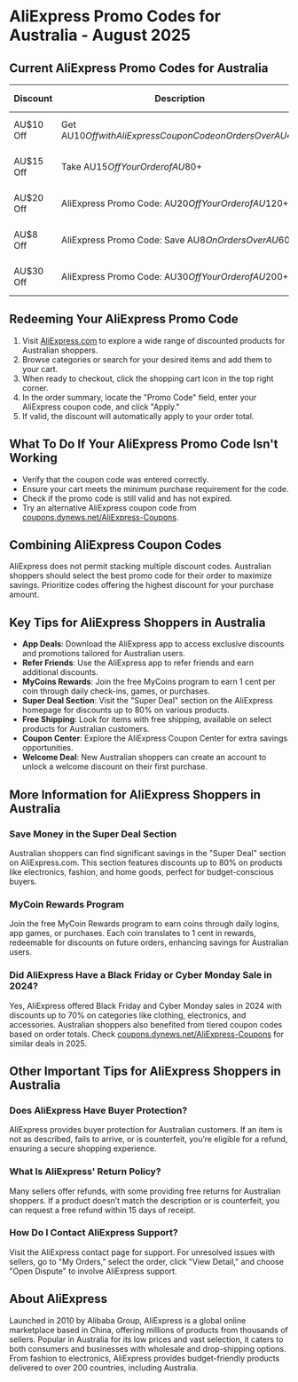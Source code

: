# AliExpress Promo Codes for Australia - August 2025

## Current AliExpress Promo Codes for Australia

| Discount | Description | Expiration Date | Coupon Code |
|----------|-------------|-----------------|-------------|
| AU$10 Off | Get AU$10 Off with AliExpress Coupon Code on Orders Over AU$40 | - | [Show Coupon Code](https://coupons.dynews.net/AliExpress-Coupons) |
| AU$15 Off | Take AU$15 Off Your Order of AU$80+ | - | [Show Coupon Code](https://coupons.dynews.net/AliExpress-Coupons) |
| AU$20 Off | AliExpress Promo Code: AU$20 Off Your Order of AU$120+ | - | [Show Coupon Code](https://coupons.dynews.net/AliExpress-Coupons) |
| AU$8 Off | AliExpress Promo Code: Save AU$8 On Orders Over AU$60 | - | [Show Coupon Code](https://coupons.dynews.net/AliExpress-Coupons) |
| AU$30 Off | AliExpress Promo Code: AU$30 Off Your Order of AU$200+ | - | [Show Coupon Code](https://coupons.dynews.net/AliExpress-Coupons) |

## Redeeming Your AliExpress Promo Code
1. Visit [AliExpress.com](https://www.aliexpress.com) to explore a wide range of discounted products for Australian shoppers.
2. Browse categories or search for your desired items and add them to your cart.
3. When ready to checkout, click the shopping cart icon in the top right corner.
4. In the order summary, locate the "Promo Code" field, enter your AliExpress coupon code, and click "Apply."
5. If valid, the discount will automatically apply to your order total.

## What To Do If Your AliExpress Promo Code Isn't Working
- Verify that the coupon code was entered correctly.
- Ensure your cart meets the minimum purchase requirement for the code.
- Check if the promo code is still valid and has not expired.
- Try an alternative AliExpress coupon code from [coupons.dynews.net/AliExpress-Coupons](https://coupons.dynews.net/AliExpress-Coupons).

## Combining AliExpress Coupon Codes
AliExpress does not permit stacking multiple discount codes. Australian shoppers should select the best promo code for their order to maximize savings. Prioritize codes offering the highest discount for your purchase amount.

## Key Tips for AliExpress Shoppers in Australia
- **App Deals**: Download the AliExpress app to access exclusive discounts and promotions tailored for Australian users.
- **Refer Friends**: Use the AliExpress app to refer friends and earn additional discounts.
- **MyCoins Rewards**: Join the free MyCoins program to earn 1 cent per coin through daily check-ins, games, or purchases.
- **Super Deal Section**: Visit the "Super Deal" section on the AliExpress homepage for discounts up to 80% on various products.
- **Free Shipping**: Look for items with free shipping, available on select products for Australian customers.
- **Coupon Center**: Explore the AliExpress Coupon Center for extra savings opportunities.
- **Welcome Deal**: New Australian shoppers can create an account to unlock a welcome discount on their first purchase.

## More Information for AliExpress Shoppers in Australia

### Save Money in the Super Deal Section
Australian shoppers can find significant savings in the "Super Deal" section on AliExpress.com. This section features discounts up to 80% on products like electronics, fashion, and home goods, perfect for budget-conscious buyers.

### MyCoin Rewards Program
Join the free MyCoin Rewards program to earn coins through daily logins, app games, or purchases. Each coin translates to 1 cent in rewards, redeemable for discounts on future orders, enhancing savings for Australian users.

### Did AliExpress Have a Black Friday or Cyber Monday Sale in 2024?
Yes, AliExpress offered Black Friday and Cyber Monday sales in 2024 with discounts up to 70% on categories like clothing, electronics, and accessories. Australian shoppers also benefited from tiered coupon codes based on order totals. Check [coupons.dynews.net/AliExpress-Coupons](https://coupons.dynews.net/AliExpress-Coupons) for similar deals in 2025.

## Other Important Tips for AliExpress Shoppers in Australia

### Does AliExpress Have Buyer Protection?
AliExpress provides buyer protection for Australian customers. If an item is not as described, fails to arrive, or is counterfeit, you’re eligible for a refund, ensuring a secure shopping experience.

### What Is AliExpress' Return Policy?
Many sellers offer refunds, with some providing free returns for Australian shoppers. If a product doesn’t match the description or is counterfeit, you can request a free refund within 15 days of receipt.

### How Do I Contact AliExpress Support?
Visit the AliExpress contact page for support. For unresolved issues with sellers, go to "My Orders," select the order, click "View Detail," and choose "Open Dispute" to involve AliExpress support.

## About AliExpress
Launched in 2010 by Alibaba Group, AliExpress is a global online marketplace based in China, offering millions of products from thousands of sellers. Popular in Australia for its low prices and vast selection, it caters to both consumers and businesses with wholesale and drop-shipping options. From fashion to electronics, AliExpress provides budget-friendly products delivered to over 200 countries, including Australia.
